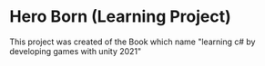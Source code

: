 # Hero Born (Learning Project)
 This project was created of the Book which name "learning c# by developing games with unity 2021"
